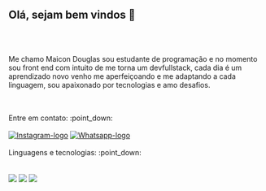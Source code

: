 ## Olá, sejam bem vindos 👋
<br>
<br>
<p>Me chamo Maicon Douglas sou estudante de programação e no momento sou front end com intuito de me torna um devfullstack, cada dia é um aprendizado novo venho me aperfeiçoando e me adaptando a cada linguagem, sou apaixonado por tecnologias e amo desafios.</p>
<br>
<br>
Entre em contato:                    :point_down:
<br>
<br>
<a href="https://www.instagram.com/mdsousaz/" target="_blank"><img src=https://img.shields.io/badge/Instagram-E4405F?style=for-the-badge&logo=instagram&logoColor=white alt="Instagram-logo"/></a>
<a href="https://w.app/pobxbk" target="_blank"><img src=https://img.shields.io/badge/WhatsApp-25D366?style=for-the-badge&logo=whatsapp&logoColor=white alt="Whatsapp-logo"/></a>
<br>
<br>
Linguagens e tecnologias:          :point_down:
<br>
<br>
<br>
<img src=https://img.shields.io/badge/HTML-239120?style=for-the-badge&logo=html5&logoColor=white/>
<img src=https://img.shields.io/badge/CSS-239120?&style=for-the-badge&logo=css3&logoColor=white/>
<img src=https://img.shields.io/badge/JavaScript-323330?style=for-the-badge&logo=javascript&logoColor=F7DF1/>





